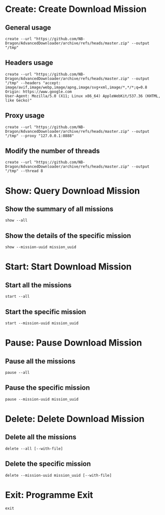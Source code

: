 # Create: Create Download Mission
## General usage
```Text
create --url "https://github.com/NB-Dragon/AdvancedDownloader/archive/refs/heads/master.zip" --output "/tmp"
```

## Headers usage
```Text
create --url "https://github.com/NB-Dragon/AdvancedDownloader/archive/refs/heads/master.zip" --output "/tmp" --headers "accept: image/avif,image/webp,image/apng,image/svg+xml,image/*,*/*;q=0.8
Origin: https://www.google.com
User-Agent: Mozilla/5.0 (X11; Linux x86_64) AppleWebKit/537.36 (KHTML, like Gecko)"
```

## Proxy usage
```Text
create --url "https://github.com/NB-Dragon/AdvancedDownloader/archive/refs/heads/master.zip" --output "/tmp" --proxy "127.0.0.1:8888"
```

## Modify the number of threads
```Text
create --url "https://github.com/NB-Dragon/AdvancedDownloader/archive/refs/heads/master.zip" --output "/tmp" --thread 8
```

# Show: Query Download Mission
## Show the summary of all missions
```Text
show --all
```

## Show the details of the specific mission
```Text
show --mission-uuid mission_uuid
```

# Start: Start Download Mission
## Start all the missions
```Text
start --all
```

## Start the specific mission
```Text
start --mission-uuid mission_uuid
```

# Pause: Pause Download Mission
## Pause all the missions
```Text
pause --all
```

## Pause the specific mission
```Text
pause --mission-uuid mission_uuid
```

# Delete: Delete Download Mission
## Delete all the missions
```Text
delete --all [--with-file]
```

## Delete the specific mission
```Text
delete --mission-uuid mission_uuid [--with-file]
```

# Exit: Programme Exit
```Text
exit
```
